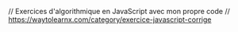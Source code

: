// Exercices d'algorithmique en JavaScript avec mon propre code
// https://waytolearnx.com/category/exercice-javascript-corrige